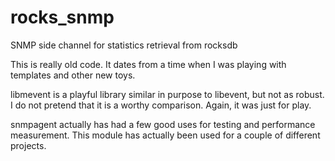 # rocks_snmp
SNMP side channel for statistics retrieval from rocksdb

This is really old code.  It dates from a time when I was playing with
templates and other new toys.

libmevent is a playful library similar in purpose to libevent, but not
as robust.  I do not pretend that it is a worthy comparison.  Again,
it was just for play.

snmpagent actually has had a few good uses for testing and performance
measurement.  This module has actually been used for a couple of
different projects.

